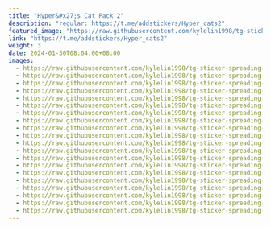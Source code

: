 ```yaml
---
title: "Hyper&#x27;s Cat Pack 2"
description: "regular: https://t.me/addstickers/Hyper_cats2"
featured_image: "https://raw.githubusercontent.com/kylelin1998/tg-sticker-spreading-worldwide-images/main/img/7159cf0e-da36-4ef2-9713-2859eec44f5e.jpg"
link: "https://t.me/addstickers/Hyper_cats2"
weight: 3
date: 2024-01-30T08:04:00+08:00
images:
  - https://raw.githubusercontent.com/kylelin1998/tg-sticker-spreading-worldwide-images/main/img/7159cf0e-da36-4ef2-9713-2859eec44f5e.jpg
  - https://raw.githubusercontent.com/kylelin1998/tg-sticker-spreading-worldwide-images/main/img/9d8c2440-cdf9-4113-ab98-1bdafe08bf8f.jpg
  - https://raw.githubusercontent.com/kylelin1998/tg-sticker-spreading-worldwide-images/main/img/f4c25259-d0d5-4c0e-8f0a-3de30565390c.jpg
  - https://raw.githubusercontent.com/kylelin1998/tg-sticker-spreading-worldwide-images/main/img/e675c6f3-f624-412d-aa25-459c06e3e8cd.jpg
  - https://raw.githubusercontent.com/kylelin1998/tg-sticker-spreading-worldwide-images/main/img/9d01406c-9d82-471f-86e5-d34781bcf519.jpg
  - https://raw.githubusercontent.com/kylelin1998/tg-sticker-spreading-worldwide-images/main/img/b312138d-6190-4a56-9516-86d996e28fbf.jpg
  - https://raw.githubusercontent.com/kylelin1998/tg-sticker-spreading-worldwide-images/main/img/c52f89e9-0110-41ee-b2fe-f749f77f5d8f.jpg
  - https://raw.githubusercontent.com/kylelin1998/tg-sticker-spreading-worldwide-images/main/img/dd22624e-d4d9-4733-b6d1-369122d3da35.jpg
  - https://raw.githubusercontent.com/kylelin1998/tg-sticker-spreading-worldwide-images/main/img/ba7e4cde-3ce2-4423-96db-96235e9d176e.jpg
  - https://raw.githubusercontent.com/kylelin1998/tg-sticker-spreading-worldwide-images/main/img/813b18c8-dd01-4085-aa75-d9c1dab715b7.jpg
  - https://raw.githubusercontent.com/kylelin1998/tg-sticker-spreading-worldwide-images/main/img/1e53b8d3-7c14-48a2-8761-f706b4afebb5.jpg
  - https://raw.githubusercontent.com/kylelin1998/tg-sticker-spreading-worldwide-images/main/img/ff2b130c-eba8-4daf-a670-acd73547c9d1.jpg
  - https://raw.githubusercontent.com/kylelin1998/tg-sticker-spreading-worldwide-images/main/img/547c05e1-0de3-4d71-9140-d5fa5dc558f9.jpg
  - https://raw.githubusercontent.com/kylelin1998/tg-sticker-spreading-worldwide-images/main/img/adcb7531-0836-4fca-85c6-f6d320b7e27a.jpg
  - https://raw.githubusercontent.com/kylelin1998/tg-sticker-spreading-worldwide-images/main/img/37925452-4932-43c4-9d66-96bcb5689a19.jpg
  - https://raw.githubusercontent.com/kylelin1998/tg-sticker-spreading-worldwide-images/main/img/d1b0b40b-a107-4f42-9280-8f3be07951a2.jpg
  - https://raw.githubusercontent.com/kylelin1998/tg-sticker-spreading-worldwide-images/main/img/e93ac273-8eaa-44a9-aa4f-34b82b4391e9.jpg
  - https://raw.githubusercontent.com/kylelin1998/tg-sticker-spreading-worldwide-images/main/img/688de9ce-3225-461d-a880-8c6808405ba3.jpg
  - https://raw.githubusercontent.com/kylelin1998/tg-sticker-spreading-worldwide-images/main/img/f8a1ca37-a985-4986-b021-03e2ad2a58b2.jpg
  - https://raw.githubusercontent.com/kylelin1998/tg-sticker-spreading-worldwide-images/main/img/3848025f-b307-4076-9602-dbfb17157b5f.jpg
---
```

